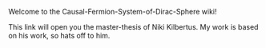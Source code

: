 Welcome to the Causal-Fermion-System-of-Dirac-Sphere wiki!

This link will open you the master-thesis of Niki Kilbertus. My work is based on his work,
so hats off to him.
